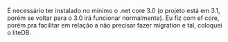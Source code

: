 É necessário ter instalado no mínimo o .net core 3.0 (o projeto está em 3.1, porém se voltar para o 3.0 irá funcionar normalmente).
Eu fiz com ef core, porém pra facilitar em relação a não precisar fazer migration e tal, coloquei o liteDB.
